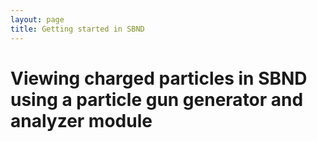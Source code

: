 ```yaml
---
layout: page
title: Getting started in SBND
---
```


# Viewing charged particles in SBND using a particle gun generator and analyzer module
